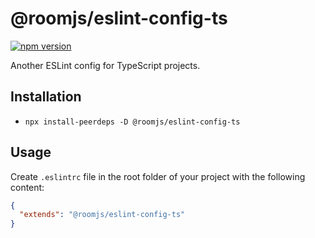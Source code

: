 # @roomjs/eslint-config-ts

[![npm version](https://badge.fury.io/js/%40roomjs%2Feslint-config-ts.svg)](https://badge.fury.io/js/%40roomjs%2Feslint-config-ts)

Another ESLint config for TypeScript projects.

## Installation

* `npx install-peerdeps -D @roomjs/eslint-config-ts`

## Usage

Create `.eslintrc` file in the root folder of your project with the following content:

```json
{
  "extends": "@roomjs/eslint-config-ts"
}
```
